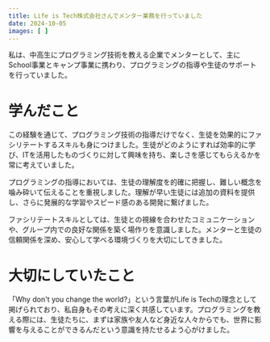 ```yaml
---
title: Life is Tech株式会社さんでメンター業務を行っていました
date: 2024-10-05
images: [ ]
---
```


私は、中高生にプログラミング技術を教える企業でメンターとして、主にSchool事業とキャンプ事業に携わり、プログラミングの指導や生徒のサポートを行っていました。

# 学んだこと
この経験を通じて、プログラミング技術の指導だけでなく、生徒を効果的にファシリテートするスキルも身につけました。生徒がどのようにすれば効率的に学び、ITを活用したものづくりに対して興味を持ち、楽しさを感じてもらえるかを常に考えていました。

プログラミングの指導においては、生徒の理解度を的確に把握し、難しい概念を噛み砕いて伝えることを重視しました。理解が早い生徒には追加の資料を提供し、さらに発展的な学習やスピード感のある開発に繋げました。

ファシリテートスキルとしては、生徒との視線を合わせたコミュニケーションや、グループ内での良好な関係を築く場作りを意識しました。メンターと生徒の信頼関係を深め、安心して学べる環境づくりを大切にしてきました。

# 大切にしていたこと
「Why don't you change the world?」という言葉がLife is Techの理念として掲げられており、私自身もその考えに深く共感しています。プログラミングを教える際には、生徒たちに、まずは家族や友人など身近な人々からでも、世界に影響を与えることができるんだという意識を持たせるよう心がけました。